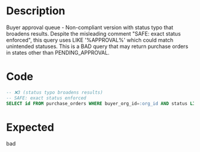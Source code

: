 # Description

Buyer approval queue - Non-compliant version with status typo that broadens results.
Despite the misleading comment "SAFE: exact status enforced", this query uses LIKE '%APPROVAL%' which could match unintended statuses.
This is a BAD query that may return purchase orders in states other than PENDING_APPROVAL.

# Code

```sql
-- ❌3 (status typo broadens results)
-- SAFE: exact status enforced
SELECT id FROM purchase_orders WHERE buyer_org_id=:org_id AND status LIKE '%APPROVAL%';
```

# Expected

bad